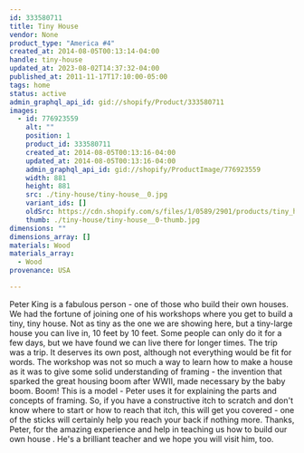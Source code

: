 ```yaml
---
id: 333580711
title: Tiny House
vendor: None
product_type: "America #4"
created_at: 2014-08-05T00:13:14-04:00
handle: tiny-house
updated_at: 2023-08-02T14:37:32-04:00
published_at: 2011-11-17T17:10:00-05:00
tags: home
status: active
admin_graphql_api_id: gid://shopify/Product/333580711
images:
  - id: 776923559
    alt: ""
    position: 1
    product_id: 333580711
    created_at: 2014-08-05T00:13:16-04:00
    updated_at: 2014-08-05T00:13:16-04:00
    admin_graphql_api_id: gid://shopify/ProductImage/776923559
    width: 881
    height: 881
    src: ./tiny-house/tiny-house__0.jpg
    variant_ids: []
    oldSrc: https://cdn.shopify.com/s/files/1/0589/2901/products/tiny_house.jpeg?v=1407211996
    thumb: ./tiny-house/tiny-house__0-thumb.jpg
dimensions: ""
dimensions_array: []
materials: Wood
materials_array:
  - Wood
provenance: USA

---
```


Peter King is a fabulous person - one of those who build their own houses. We had the fortune of joining one of his workshops where you get to build a tiny, tiny house. Not as tiny as the one we are showing here, but a tiny-large house you can live in, 10 feet by 10 feet. Some people can only do it for a few days, but we have found we can live there for longer times. The trip was a trip. It deserves its own post, although not everything would be fit for words. The workshop was not so much a way to learn how to make a house as it was to give some solid understanding of framing - the invention that sparked the great housing boom after WWII, made necessary by the baby boom. Boom! This is a model - Peter uses it for explaining the parts and concepts of framing. So, if you have a constructive itch to scratch and don't know where to start or how to reach that itch, this will get you covered - one of the sticks will certainly help you reach your back if nothing more. Thanks, Peter, for the amazing experience and help in teaching us how to build our own house . He's a brilliant teacher and we hope you will visit him, too.
